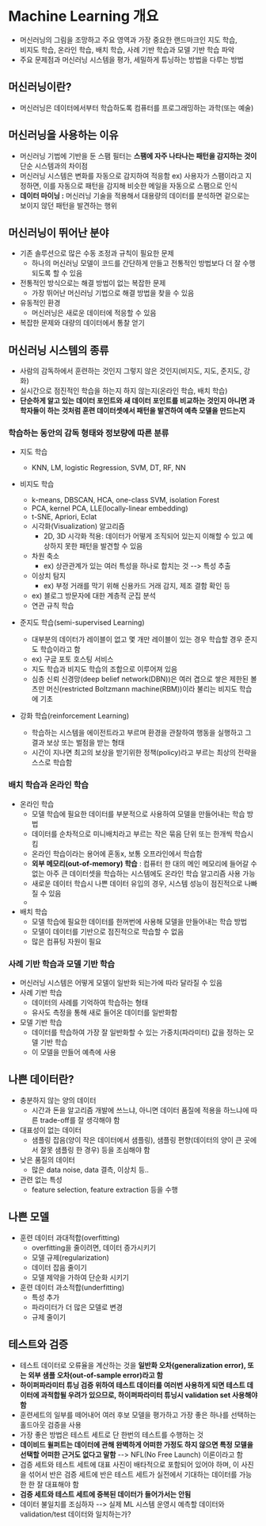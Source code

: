 # Machine Learning 개요
- 머신러닝의 그림을 조망하고 주요 영역과 가장 중요한 랜드마크인 지도 학습,  
  비지도 학습, 온라인 학습, 배치 학습, 사례 기반 학습과 모델 기반 학습 파악
- 주요 문제점과 머신러닝 시스템을 평가, 세밀하게 튜닝하는 방법을 다루는 방법

## 머신러닝이란? 
- 머신러닝은 데이터에서부터 학습하도록 컴퓨터를 프로그래밍하는 과학(또는 예술)

## 머신러닝을 사용하는 이유
- 머신러닝 기법에 기반을 둔 스팸 필터는 <b>스팸에 자주 나타나는 패턴을 감지하는 것이</b> 단순 시스템과의 차이점
- 머신러닝 시스템은 변화를 자동으로 감지하여 적응함
  ex) 사용자가 스팸이라고 지정하면, 이를 자동으로 패턴을 감지해 비슷한 메일을 자동으로 스팸으로 인식
- <b>데이터 마이닝 :</b> 머신러닝 기술을 적용해서 대용량의 데이터를 분석하면 겉으로는 보이지 않던 패턴을 발견하는 행위

## 머신러닝이 뛰어난 분야
- 기존 솔루션으로 많은 수동 조정과 규칙이 필요한 문제
  - 하나의 머신러닝 모델이 코드를 간단하게 만들고 전통적인 방법보다 더 잘 수행되도록 할 수 있음
- 전통적인 방식으로는 해결 방법이 없는 복잡한 문제
  - 가장 뛰어난 머신러닝 기법으로 해결 방법을 찾을 수 있음
- 유동적인 환경
  - 머신러닝은 새로운 데이터에 적응할 수 있음
- 복잡한 문제와 대량의 데이터에서 통찰 얻기

## 머신러닝 시스템의 종류
- 사람의 감독하에서 훈련하는 것인지 그렇지 않은 것인지(비지도, 지도, 준지도, 강화)
- 실시간으로 점진적인 학습을 하는지 하지 않는지(온라인 학습, 배치 학습)
- <b>단순하게 알고 있는 데이터 포인트와 새 데이터 포인트를 비교하는 것인지 아니면 과학자들이 하는 것처럼 훈련 데이터셋에서 패턴을 발견하여 예측 모델을 만드는지</b>

### 학습하는 동안의 감독 형태와 정보량에 따른 분류
- 지도 학습
  - KNN, LM, logistic Regression, SVM, DT, RF, NN
- 비지도 학습
  - k-means, DBSCAN, HCA, one-class SVM, isolation Forest
  - PCA, kernel PCA, LLE(locally-linear embedding)
  - t-SNE, Apriori, Eclat
  - 시각화(Visualization) 알고리즘
    - 2D, 3D 시각화 적용: 데이터가 어떻게 조직되어 있는지 이해할 수 있고 예상하지 못한 패턴을 발견할 수 있음
  - 차원 축소 
    - ex) 상관관계가 있는 여러 특성을 하나로 합치는 것 --> 특성 추출
  - 이상치 탐지
    - ex) 부정 거래를 막기 위해 신용카드 거래 감지, 제조 결함 확인 등
  - ex) 블로그 방문자에 대한 계층적 군집 분석
  - 연관 규칙 학습
- 준지도 학습(semi-supervised Learning)
  - 대부분의 데이터가 레이블이 없고 몇 개만 레이블이 있는 경우 학습할 경우 준지도 학습이라고 함
  - ex) 구글 포토 호스팅 서비스
  - 지도 학습과 비지도 학습의 조합으로 이루어져 있음
  - 심층 신뢰 신경망(deep belief network(DBN))은 여러 겹으로 쌓은 제한된 볼츠만 머신(restricted Boltzmann machine(RBM))이라 불리는 비지도 학습에 기초

- 강화 학습(reinforcement Learning)
  - 학습하는 시스템을 에이전트라고 부르며 환경을 관찰하여 행동을 실행하고 그 결과 보상 또는 벌점을 받는 형태
  - 시간이 지나면 최고의 보상을 받기위한 정책(policy)라고 부르는 최상의 전략을 스스로 학습함

### 배치 학습과 온라인 학습
- 온라인 학습
  - 모델 학습에 필요한 데이터를 부분적으로 사용하여 모델을 만들어내는 학습 방법
  - 데이터를 순차적으로 미니배치라고 부르는 작은 묶음 단위 또는 한개씩 학습시킴
  - 온라인 학습이라는 용어에 혼동x, 보통 오프라인에서 학습함
  - <b>외부 메모리(out-of-memory) 학습</b> : 컴퓨터 한 대의 메인 메모리에 들어갈 수 없는 아주 큰 데이터셋을 학습하는 시스템에도 온라인 학습 알고리즘 사용 가능
  - 새로운 데이터 학습시 나쁜 데이터 유입의 경우, 시스템 성능이 점진적으로 나빠질 수 있음
  - 
- 배치 학습  
  - 모델 학습에 필요한 데이터를 한꺼번에 사용해 모델을 만들어내는 학습 방법
  - 모델이 데이터를 기반으로 점진적으로 학습할 수 없음
  - 많은 컴퓨팅 자원이 필요
  
### 사례 기반 학습과 모델 기반 학습 
- 머신러닝 시스템은 어떻게 모델이 일반화 되는가에 따라 달라질 수 있음
- 사례 기반 학습
  - 데이터의 사례를 기억하여 학습하는 형태
  - 유사도 측정을 통해 새로 들어온 데이터를 일반화함
- 모델 기반 학습
  - 데이터를 학습하여 가장 잘 일반화할 수 있는 가중치(파라미터) 값을 정하는 모델 기반 학습
  - 이 모델을 만들어 예측에 사용


## 나쁜 데이터란? 
- 충분하지 않는 양의 데이터
  - 시간과 돈을 알고리즘 개발에 쓰느냐, 아니면 데이터 품질에 적용을 하느냐에 따른 trade-off를 잘 생각해야 함
- 대표성이 없는 데이터  
  - 샘플링 잡음(양이 작은 데이터에서 샘플링), 샘플링 편향(데이터의 양이 큰 곳에서 잘못 샘플링 한 경우) 등을 조심해야 함
- 낮은 품질의 데이터  
  - 많은 data noise, data 결측, 이상치 등..
- 관련 없는 특성
  - feature selection, feature extraction 등을 수행

## 나쁜 모델
- 훈련 데이터 과대적합(overfitting)
  - overfitting을 줄이려면, 데이터 증가시키기  
  - 모델 규제(regularization)
  - 데이터 잡음 줄이기
  - 모델 제약을 가하여 단순화 시키기  
- 훈련 데이터 과소적합(underfitting)
  - 특성 추가
  - 파라미터가 더 많은 모델로 변경
  - 규제 줄이기

## 테스트와 검증
- 테스트 데이터로 오류율을 계산하는 것을 <b>일반화 오차(generalization error), 또는 외부 샘플 오차(out-of-sample error)라고 함</b>
- <b>하이퍼파라미터 튜닝 검증 위하여 테스트 데이터를 여러번 사용하게 되면 테스트 데이터에 과적합될 우려가 있으므로, 하이퍼파라미터 튜닝시 validation set 사용해야 함</b>
- 훈련세트의 일부를 떼어내어 여러 후보 모델을 평가하고 가장 좋은 하나를 선택하는 홀드아웃 검증을 사용
- 가장 좋은 방법은 테스트 세트로 단 한번의 테스트를 수행하는 것
- <b>데이비드 윌퍼트는 데이터에 관해 완벽하게 어떠한 가정도 하지 않으면 특정 모델을 선택할 어떠한 근거도 없다고 말함</b> --> NFL(No Free Launch) 이론이라고 함
- 검증 세트와 테스트 세트에 대표 사진이 배타적으로 포함되어 있어야 하며, 이 사진을 섞어서 반은 검증 세트에 반은 테스트 세트가 실전에서 기대하는 데이터를 가능한 한 잘 대표해야 함
- <b>검증 세트와 테스트 세트에 중복된 데이터가 들어가서는 안됨</b>
- 데이터 불일치를 조심하자 --> 실제 ML 시스템 운영시 예측할 데이터와 validation/test 데이터와 일치하는가? 
